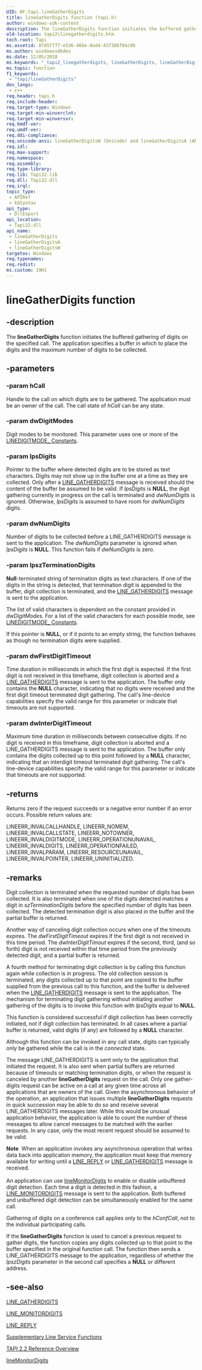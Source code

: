 ```yaml
---
UID: NF:tapi.lineGatherDigits
title: lineGatherDigits function (tapi.h)
author: windows-sdk-content
description: The lineGatherDigits function initiates the buffered gathering of digits on the specified call. The application specifies a buffer in which to place the digits and the maximum number of digits to be collected.
old-location: tapi2\linegatherdigits.htm
tech.root: Tapi
ms.assetid: 87d5f777-e536-46be-8ad4-437386f04c9b
ms.author: windowssdkdev
ms.date: 12/05/2018
ms.keywords: "_tapi2_linegatherdigits, lineGatherDigits, lineGatherDigits function [TAPI 2.2], lineGatherDigitsA, lineGatherDigitsW, tapi/lineGatherDigits, tapi/lineGatherDigitsA, tapi/lineGatherDigitsW, tapi2.linegatherdigits"
ms.topic: function
f1_keywords: 
 - "tapi/lineGatherDigits"
dev_langs:
 - c++
req.header: tapi.h
req.include-header: 
req.target-type: Windows
req.target-min-winverclnt: 
req.target-min-winversvr: 
req.kmdf-ver: 
req.umdf-ver: 
req.ddi-compliance: 
req.unicode-ansi: lineGatherDigitsW (Unicode) and lineGatherDigitsA (ANSI)
req.idl: 
req.max-support: 
req.namespace: 
req.assembly: 
req.type-library: 
req.lib: Tapi32.lib
req.dll: Tapi32.dll
req.irql: 
topic_type:
 - APIRef
 - kbSyntax
api_type:
 - DllExport
api_location:
 - Tapi32.dll
api_name:
 - lineGatherDigits
 - lineGatherDigitsA
 - lineGatherDigitsW
targetos: Windows
req.typenames: 
req.redist: 
ms.custom: 19H1
---
```


# lineGatherDigits function


## -description


The 
<b>lineGatherDigits</b> function initiates the buffered gathering of digits on the specified call. The application specifies a buffer in which to place the digits and the maximum number of digits to be collected.


## -parameters




### -param hCall

Handle to the call on which digits are to be gathered. The application must be an owner of the call. The call state of <i>hCall</i> can be any state.


### -param dwDigitModes

Digit modes to be monitored. This parameter uses one or more of the 
<a href="https://docs.microsoft.com/windows/desktop/Tapi/linedigitmode--constants">LINEDIGITMODE_ Constants</a>.


### -param lpsDigits

Pointer to the buffer where detected digits are to be stored as text characters. Digits may not show up in the buffer one at a time as they are collected. Only after a 
<a href="https://docs.microsoft.com/windows/desktop/Tapi/line-gatherdigits">LINE_GATHERDIGITS</a> message is received should the content of the buffer be assumed to be valid. If <i>lpsDigits</i> is <b>NULL</b>, the digit gathering currently in progress on the call is terminated and <i>dwNumDigits</i> is ignored. Otherwise, <i>lpsDigits</i> is assumed to have room for <i>dwNumDigits</i> digits.


### -param dwNumDigits

Number of digits to be collected before a LINE_GATHERDIGITS message is sent to the application. The <i>dwNumDigits</i> parameter is ignored when <i>lpsDigits</i> is <b>NULL</b>. This function fails if <i>dwNumDigits</i> is zero.


### -param lpszTerminationDigits

<b>Null</b>-terminated string of termination digits as text characters. If one of the digits in the string is detected, that termination digit is appended to the buffer, digit collection is terminated, and the 
<a href="https://docs.microsoft.com/windows/desktop/Tapi/line-gatherdigits">LINE_GATHERDIGITS</a> message is sent to the application. 




The list of valid characters is dependent on the constant provided in <i>dwDigitModes</i>. For a list of the valid characters for each possible mode, see 
<a href="https://docs.microsoft.com/windows/desktop/Tapi/linedigitmode--constants">LINEDIGITMODE_ Constants</a>.

If this pointer is <b>NULL</b>, or if it points to an empty string, the function behaves as though no termination digits were supplied.


### -param dwFirstDigitTimeout

Time duration in milliseconds in which the first digit is expected. If the first digit is not received in this timeframe, digit collection is aborted and a 
<a href="https://docs.microsoft.com/windows/desktop/Tapi/line-gatherdigits">LINE_GATHERDIGITS</a> message is sent to the application. The buffer only contains the <b>NULL</b> character, indicating that no digits were received and the first digit timeout terminated digit gathering. The call's line-device capabilities specify the valid range for this parameter or indicate that timeouts are not supported.


### -param dwInterDigitTimeout

Maximum time duration in milliseconds between consecutive digits. If no digit is received in this timeframe, digit collection is aborted and a LINE_GATHERDIGITS message is sent to the application. The buffer only contains the digits collected up to this point followed by a <b>NULL</b> character, indicating that an interdigit timeout terminated digit gathering. The call's line-device capabilities specify the valid range for this parameter or indicate that timeouts are not supported.


## -returns



Returns zero if the request succeeds or a negative error number if an error occurs. Possible return values are:

LINEERR_INVALCALLHANDLE, LINEERR_NOMEM, LINEERR_INVALCALLSTATE, LINEERR_NOTOWNER, LINEERR_INVALDIGITMODE, LINEERR_OPERATIONUNAVAIL, LINEERR_INVALDIGITS, LINEERR_OPERATIONFAILED, LINEERR_INVALPARAM, LINEERR_RESOURCEUNAVAIL, LINEERR_INVALPOINTER, LINEERR_UNINITIALIZED.




## -remarks



Digit collection is terminated when the requested number of digits has been collected. It is also terminated when one of the digits detected matches a digit in <i>szTerminationDigits</i> before the specified number of digits has been collected. The detected termination digit is also placed in the buffer and the partial buffer is returned.

Another way of canceling digit collection occurs when one of the timeouts expires. The <i>dwFirstDigitTimeout</i> expires if the first digit is not received in this time period. The <i>dwInterDigitTimout</i> expires if the second, third, (and so forth) digit is not received within that time period from the previously detected digit, and a partial buffer is returned.

A fourth method for terminating digit collection is by calling this function again while collection is in progress. The old collection session is terminated, any digits collected up to that point are copied to the buffer supplied from the previous call to this function, and the buffer is delivered when the 
<a href="https://docs.microsoft.com/windows/desktop/Tapi/line-gatherdigits">LINE_GATHERDIGITS</a> message is sent to the application. The mechanism for terminating digit gathering without initiating another gathering of the digits is to invoke this function with <i>lpsDigits</i> equal to <b>NULL</b>.

This function is considered successful if digit collection has been correctly initiated, not if digit collection has terminated. In all cases where a partial buffer is returned, valid digits (if any) are followed by a <b>NULL</b> character.

Although this function can be invoked in any call state, digits can typically only be gathered while the call is in the <i>connected</i> state.

The message LINE_GATHERDIGITS is sent only to the application that initiated the request. It is also sent when partial buffers are returned because of timeouts or matching termination digits, or when the request is canceled by another 
<b>lineGatherDigits</b> request on the call. Only one gather-digits request can be active on a call at any given time across all applications that are owners of the call. Given the asynchronous behavior of the operation, an application that issues multiple 
<b>lineGatherDigits</b> requests in quick succession may be able to do so and receive several LINE_GATHERDIGITS messages later. While this would be unusual application behavior, the application is able to count the number of these messages to allow cancel messages to be matched with the earlier requests. In any case, only the most recent request should be assumed to be valid.

<div class="alert"><b>Note</b>  When an application invokes any asynchronous operation that writes data back into application memory, the application must keep that memory available for writing until a 
<a href="https://docs.microsoft.com/windows/desktop/Tapi/line-reply">LINE_REPLY</a> or 
<a href="https://docs.microsoft.com/windows/desktop/Tapi/line-gatherdigits">LINE_GATHERDIGITS</a> message is received.</div>
<div> </div>
An application can use 
<a href="https://docs.microsoft.com/windows/desktop/api/tapi/nf-tapi-linemonitordigits">lineMonitorDigits</a> to enable or disable unbuffered digit detection. Each time a digit is detected in this fashion, a 
<a href="https://docs.microsoft.com/windows/desktop/Tapi/line-monitordigits">LINE_MONITORDIGITS</a> message is sent to the application. Both buffered and unbuffered digit detection can be simultaneously enabled for the same call.

Gathering of digits on a conference call applies only to the <i>hConfCall</i>, not to the individual participating calls.

If the 
<b>lineGatherDigits</b> function is used to cancel a previous request to gather digits, the function copies any digits collected up to that point to the buffer specified in the original function call. The function then sends a LINE_GATHERDIGITS message to the application, regardless of whether the <i>lpszDigits</i> parameter in the second call specifies a <b>NULL</b> or different address.




## -see-also




<a href="https://docs.microsoft.com/windows/desktop/Tapi/line-gatherdigits">LINE_GATHERDIGITS</a>



<a href="https://docs.microsoft.com/windows/desktop/Tapi/line-monitordigits">LINE_MONITORDIGITS</a>



<a href="https://docs.microsoft.com/windows/desktop/Tapi/line-reply">LINE_REPLY</a>



<a href="https://docs.microsoft.com/windows/desktop/Tapi/supplementary-line-service-functions">Supplementary Line Service Functions</a>



<a href="https://docs.microsoft.com/windows/desktop/Tapi/tapi-2-2-reference">TAPI 2.2 Reference Overview</a>



<a href="https://docs.microsoft.com/windows/desktop/api/tapi/nf-tapi-linemonitordigits">lineMonitorDigits</a>
 

 

